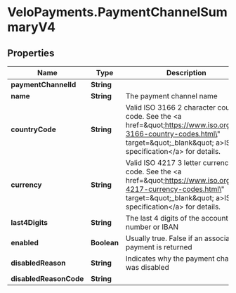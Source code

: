 # VeloPayments.PaymentChannelSummaryV4

## Properties

Name | Type | Description | Notes
------------ | ------------- | ------------- | -------------
**paymentChannelId** | **String** |  | 
**name** | **String** | The payment channel name | 
**countryCode** | **String** | Valid ISO 3166 2 character country code. See the &lt;a href&#x3D;\&quot;https://www.iso.org/iso-3166-country-codes.html\&quot; target&#x3D;\&quot;_blank\&quot; a&gt;ISO specification&lt;/a&gt; for details. | 
**currency** | **String** | Valid ISO 4217 3 letter currency code. See the &lt;a href&#x3D;\&quot;https://www.iso.org/iso-4217-currency-codes.html\&quot; target&#x3D;\&quot;_blank\&quot; a&gt;ISO specification&lt;/a&gt; for details. | 
**last4Digits** | **String** | The last 4 digits of the account number or IBAN | [optional] 
**enabled** | **Boolean** | Usually true. False if an associated payment is returned | 
**disabledReason** | **String** | Indicates why the payment channel was disabled | [optional] 
**disabledReasonCode** | **String** |  | [optional] 


